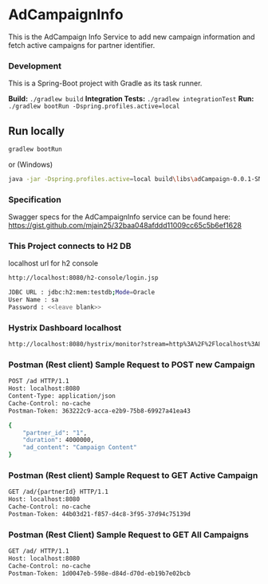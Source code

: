# AdCampaignInfo

This is the AdCampaign Info Service to add new campaign information and fetch active campaigns for partner identifier.

### Development

This is a Spring-Boot project with Gradle as its task runner.

**Build:** `./gradlew build`
**Integration Tests:** `./gradlew integrationTest`
**Run:** `./gradlew bootRun -Dspring.profiles.active=local`

## Run locally
```sh
gradlew bootRun
```
or (Windows)
```sh
java -jar -Dspring.profiles.active=local build\libs\adCampaign-0.0.1-SNAPSHOT.jar
```

### Specification

Swagger specs for the AdCampaignInfo service can be found here: 
https://gist.github.com/mjain25/32baa048afddd11009cc65c5b6ef1628

### This Project connects to H2 DB

localhost url for h2 console 

```sh
http://localhost:8080/h2-console/login.jsp 

JDBC URL : jdbc:h2:mem:testdb;Mode=Oracle
User Name : sa
Password : <<leave blank>>
```
### Hystrix Dashboard localhost

```sh
http://localhost:8080/hystrix/monitor?stream=http%3A%2F%2Flocalhost%3A8080%2Fad&title=adcampaign

```

### Postman (Rest client) Sample Request to POST new Campaign

```sh
POST /ad HTTP/1.1
Host: localhost:8080
Content-Type: application/json
Cache-Control: no-cache
Postman-Token: 363222c9-acca-e2b9-75b8-69927a41ea43

{
	"partner_id": "1",
	"duration": 4000000,
	"ad_content": "Campaign Content"
} 

```

### Postman (Rest client) Sample Request to GET Active Campaign

```sh
GET /ad/{partnerId} HTTP/1.1
Host: localhost:8080
Cache-Control: no-cache
Postman-Token: 44b03d21-f857-d4c8-3f95-37d94c75139d 

```

### Postman (Rest Client) Sample Request to GET All Campaigns

```sh
GET /ad/ HTTP/1.1
Host: localhost:8080
Cache-Control: no-cache
Postman-Token: 1d0047eb-598e-d84d-d70d-eb19b7e02bcb 

```

